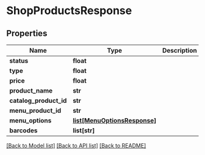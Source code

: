 # ShopProductsResponse

## Properties
Name | Type | Description | Notes
------------ | ------------- | ------------- | -------------
**status** | **float** |  | [optional] 
**type** | **float** |  | [optional] 
**price** | **float** |  | [optional] 
**product_name** | **str** |  | [optional] 
**catalog_product_id** | **str** |  | [optional] 
**menu_product_id** | **str** |  | [optional] 
**menu_options** | [**list[MenuOptionsResponse]**](MenuOptionsResponse.md) |  | [optional] 
**barcodes** | **list[str]** |  | [optional] 

[[Back to Model list]](../README.md#documentation-for-models) [[Back to API list]](../README.md#documentation-for-api-endpoints) [[Back to README]](../README.md)

